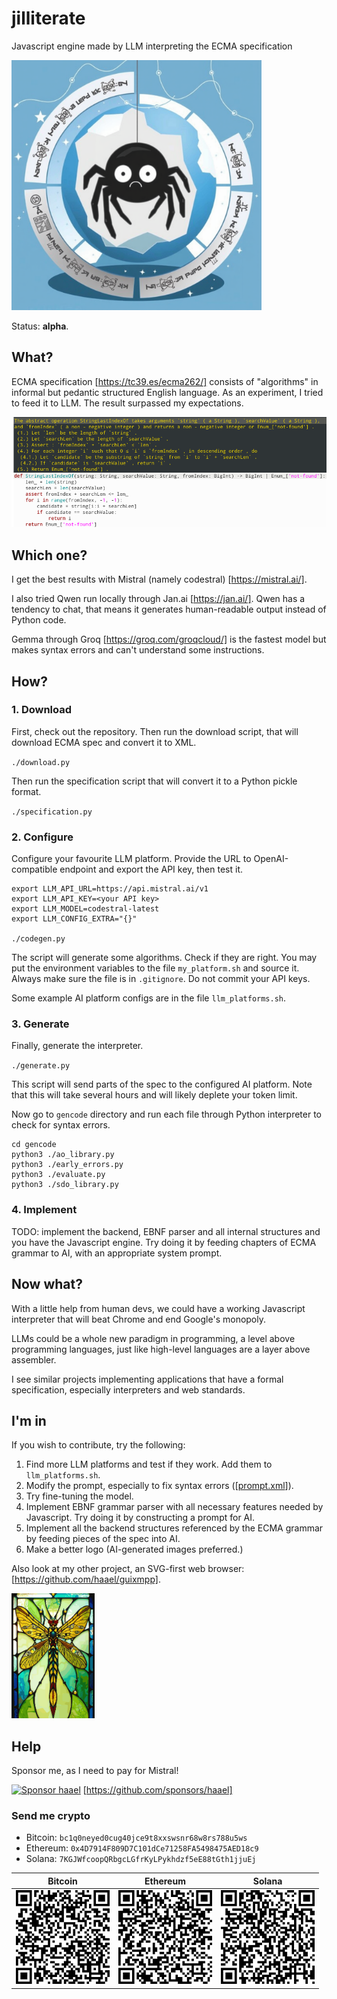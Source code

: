 # jilliterate
Javascript engine made by LLM interpreting the ECMA specification

<img src="varia/logo-1.png" height="400">

Status: **alpha**.

## What?

ECMA specification [https://tc39.es/ecma262/] consists of "algorithms" in informal but pedantic structured English language.
As an experiment, I tried to feed it to LLM. The result surpassed my expectations.

![code comparison](varia/codegen-comparison.png)

## Which one?

I get the best results with Mistral (namely codestral) [https://mistral.ai/].

I also tried Qwen run locally through Jan.ai [https://jan.ai/]. Qwen has a tendency to chat, that means it generates
human-readable output instead of Python code.

Gemma through Groq [https://groq.com/groqcloud/] is the fastest model but makes syntax errors and can't understand some instructions.


## How?

### 1. Download
First, check out the repository.
Then run the download script, that will download ECMA spec and convert it to XML.

`./download.py`

Then run the specification script that will convert it to a Python pickle format.

`./specification.py`

### 2. Configure
Configure your favourite LLM platform. Provide the URL to OpenAI-compatible endpoint and export the API key, then test it.

```
export LLM_API_URL=https://api.mistral.ai/v1
export LLM_API_KEY=<your API key>
export LLM_MODEL=codestral-latest
export LLM_CONFIG_EXTRA="{}"

./codegen.py
```

The script will generate some algorithms. Check if they are right. You may put the environment variables to the file `my_platform.sh` and source it. Always make sure the file is in `.gitignore`. Do not commit your API keys.

Some example AI platform configs are in the file `llm_platforms.sh`.

### 3. Generate
Finally, generate the interpreter.

`./generate.py`

This script will send parts of the spec to the configured AI platform. Note that this will take several hours and will likely deplete your token limit.

Now go to `gencode` directory and run each file through Python interpreter to check for syntax errors.

```
cd gencode
python3 ./ao_library.py
python3 ./early_errors.py
python3 ./evaluate.py
python3 ./sdo_library.py
```

### 4. Implement
TODO: implement the backend, EBNF parser and all internal structures and you have the Javascript engine. Try doing it by feeding chapters of ECMA grammar to AI, with an appropriate system prompt.

## Now what?

With a little help from human devs, we could have a working Javascript interpreter that will beat Chrome and end Google's monopoly.

LLMs could be a whole new paradigm in programming, a level above programming languages, just like high-level languages are a layer
above assembler.

I see similar projects implementing applications that have a formal specification, especially interpreters and web standards.

## I'm in

If you wish to contribute, try the following:

1. Find more LLM platforms and test if they work. Add them to `llm_platforms.sh`.
2. Modify the prompt, especially to fix syntax errors ([[prompt.xml](https://github.com/haael/jilliterate/blob/master/prompt.xml)]).
3. Try fine-tuning the model.
4. Implement EBNF grammar parser with all necessary features needed by Javascript. Try doing it by constructing a prompt for AI.
5. Implement all the backend structures referenced by the ECMA grammar by feeding pieces of the spec into AI.
6. Make a better logo (AI-generated images preferred.)

Also look at my other project, an SVG-first web browser: [https://github.com/haael/guixmpp].

<a href="https://github.com/haael/guixmpp"><img src="https://raw.githubusercontent.com/haael/guixmpp/refs/heads/master/examples/gfx/mayfly.svg" height="200" alt="guixmpp"></a>

## Help

Sponsor me, as I need to pay for Mistral!

[![Sponsor haael](https://img.shields.io/static/v1?label=Sponsor%20haael&message=%E2%9D%A4&logo=GitHub&color=%23fe8e86)](https://github.com/sponsors/haael)
[https://github.com/sponsors/haael]

### Send me crypto

* Bitcoin: `bc1q0neyed0cug40jce9t8xxswsnr68w8rs788u5ws`
* Ethereum: `0x4D7914F809D7C101dCe71258FA5498475AED18c9`
* Solana: `7KGJWfcoopQRbgcLGfrKyLPykhdzf5eE88tGth1jjuEj`

| Bitcoin                                  | Ethereum                                 | Solana                                     |
|------------------------------------------|------------------------------------------|--------------------------------------------|
|![bc1q0neyed0cug40jce9t8xxswsnr68w8rs788u5ws](varia/jilliterate-BTC.png)|![0x4D7914F809D7C101dCe71258FA5498475AED18c9](varia/jilliterate-ETH.png)|![7KGJWfcoopQRbgcLGfrKyLPykhdzf5eE88tGth1jjuEj](varia/jilliterate-SOL.png)|


